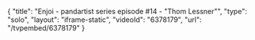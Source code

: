 {
    "title": "Enjoi - pandartist series episode #14 - \"Thom Lessner\"",
    "type": "solo",
    "layout": "iframe-static",
    "videoId": "6378179",
    "url": "\/tvpembed\/6378179"
}